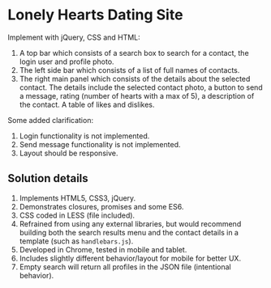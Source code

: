 # Lonely Hearts Dating Site

Implement with jQuery, CSS and HTML:
1. A top bar which consists of a search box to search for a contact, the login user and profile photo.
2. The left side bar which consists of a list of full names of contacts.
3. The right main panel which consists of the details about the selected contact. The details include the selected contact photo, a button to send a message, rating (number of hearts with a max of 5), a description of the contact. A table of likes and dislikes.

Some added clarification:
1. Login functionality is not implemented.
2. Send message functionality is not implemented.
3. Layout should be responsive.

## Solution details
1. Implements HTML5, CSS3, jQuery.
2. Demonstrates closures, promises and some ES6.
3. CSS coded in LESS (file included).
4. Refrained from using any external libraries, but would recommend building both the search results menu and the contact details in a template (such as `handlebars.js`).
5. Developed in Chrome, tested in mobile and tablet.
6. Includes slightly different behavior/layout for mobile for better UX.
7. Empty search will return all profiles in the JSON file (intentional behavior).